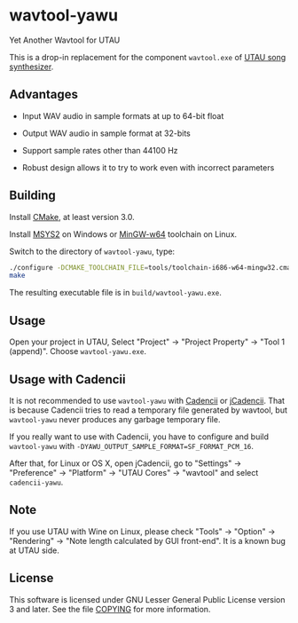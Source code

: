 wavtool-yawu
============

Yet Another Wavtool for UTAU

This is a drop-in replacement for the component `wavtool.exe` of [UTAU song synthesizer](http://utau2008.web.fc2.com/).

## Advantages

- Input WAV audio in sample formats at up to 64-bit float

- Output WAV audio in sample format at 32-bits

- Support sample rates other than 44100 Hz

- Robust design allows it to try to work even with incorrect parameters

## Building

Install [CMake](http://www.cmake.org/), at least version 3.0.

Install [MSYS2](https://msys2.github.io) on Windows or [MinGW-w64](http://mingw-w64.org/) toolchain on Linux.

Switch to the directory of `wavtool-yawu`, type:

```bash
./configure -DCMAKE_TOOLCHAIN_FILE=tools/toolchain-i686-w64-mingw32.cmake -DCMAKE_EXE_LINKER_FLAGS=-static
make
```

The resulting executable file is in `build/wavtool-yawu.exe`.

## Usage

Open your project in UTAU, Select "Project" -> "Project Property" -> "Tool 1 (append)". Choose `wavtool-yawu.exe`.

## Usage with Cadencii

It is not recommended to use `wavtool-yawu` with [Cadencii](http://osdn.jp/projects/cadencii/) or [jCadencii](https://packages.debian.org/sid/main/jcadencii). That is because Cadencii tries to read a temporary file generated by wavtool, but `wavtool-yawu` never produces any garbage temporary file.

If you really want to use with Cadencii, you have to configure and build `wavtool-yawu` with `-DYAWU_OUTPUT_SAMPLE_FORMAT=SF_FORMAT_PCM_16`.

After that, for Linux or OS X, open jCadencii, go to "Settings" -> "Preference" -> "Platform" -> "UTAU Cores" -> "wavtool" and select `cadencii-yawu`.

## Note

If you use UTAU with Wine on Linux, please check "Tools" -> "Option" -> "Rendering" -> "Note length calculated by GUI front-end". It is a known bug at UTAU side.

## License

This software is licensed under GNU Lesser General Public License version 3 and later. See the file [COPYING](COPYING) for more information.

